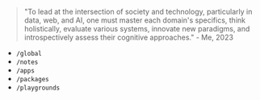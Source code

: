 > "To lead at the intersection of society and technology, particularly in data, web, and AI, one must master each domain's specifics, think holistically, evaluate various systems, innovate new paradigms, and introspectively assess their cognitive approaches." - Me, 2023

- `/global`
- `/notes`
- `/apps`
- `/packages`
- `/playgrounds`
